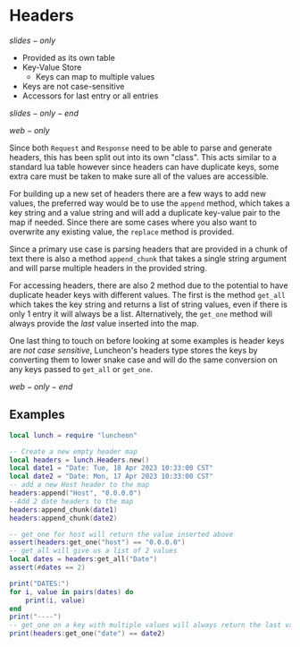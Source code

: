 # Headers

$slides-only$

- Provided as its own table
- Key-Value Store
  - Keys can map to multiple values
- Keys are not case-sensitive
- Accessors for last entry or all entries

$slides-only-end$

$web-only$

Since both `Request` and `Response` need to be able to parse and generate headers, this has been
split out into its own "class". This acts similar to a standard lua table however since headers can
have duplicate keys, some extra care must be taken to make sure all of the values are accessible.

For building up a new set of headers there are a few ways to add new values, the preferred way would
be to use the `append` method, which takes a key string and a value string and will add a duplicate
key-value pair to the map if needed. Since there are some cases where you also want to overwrite any
existing value, the `replace` method is provided.

Since a primary use case is parsing headers that are provided in a chunk of text there is also a
method `append_chunk` that takes a single string argument and will parse multiple headers in the
provided string.

For accessing headers, there are also 2 method due to the potential to have duplicate header keys
with different values. The first is the method `get_all` which takes the key string and returns
a list of string values, even if there is only 1 entry it will always be a list. Alternatively,
the `get_one` method will always provide the _last_ value inserted into the map.

One last thing to touch on before looking at some examples is header keys are _not case sensitive_,
Luncheon's headers type stores the keys by converting them to lower snake case and will do the same
conversion on any keys passed to `get_all` or `get_one`.

$web-only-end$

## Examples

```lua
local lunch = require "luncheon"

-- Create a new empty header map
local headers = lunch.Headers.new()
local date1 = "Date: Tue, 18 Apr 2023 10:33:00 CST"
local date2 = "Date: Mon, 17 Apr 2023 10:33:00 CST"
-- add a new Host header to the map
headers:append("Host", "0.0.0.0")
--Add 2 date headers to the map
headers:append_chunk(date1)
headers:append_chunk(date2)

-- get_one for host will return the value inserted above
assert(headers:get_one("host") == "0.0.0.0")
-- get_all will give us a list of 2 values
local dates = headers:get_all("Date")
assert(#dates == 2)

print("DATES:")
for i, value in pairs(dates) do
    print(i, value)
end
print("----")
-- get_one on a key with multiple values will always return the last value added
print(headers:get_one("date") == date2)
```
